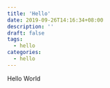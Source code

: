 ```yaml
---
title: 'Hello'
date: 2019-09-26T14:16:34+08:00
description: ''
draft: false
tags:
  - hello
categories:
  - hello
---
```


Hello World
